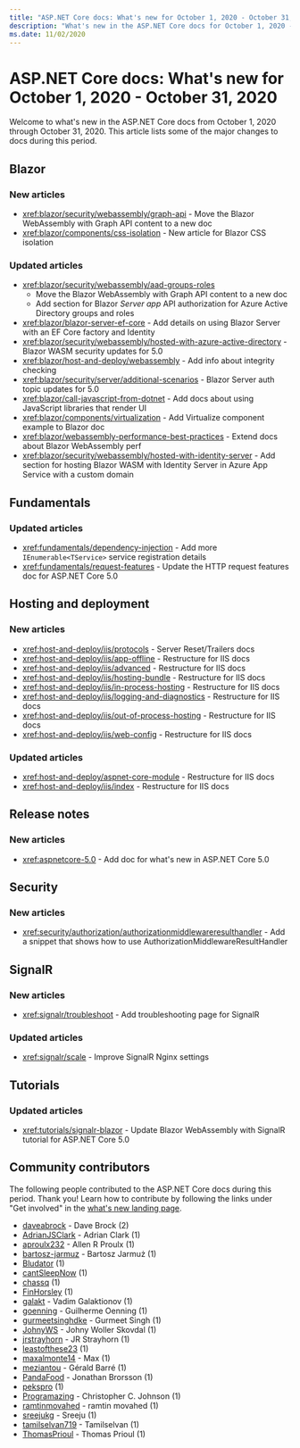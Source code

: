 ```yaml
---
title: "ASP.NET Core docs: What's new for October 1, 2020 - October 31, 2020"
description: "What's new in the ASP.NET Core docs for October 1, 2020 - October 31, 2020."
ms.date: 11/02/2020
---
```


# ASP.NET Core docs: What's new for October 1, 2020 - October 31, 2020

Welcome to what's new in the ASP.NET Core docs from October 1, 2020 through October 31, 2020. This article lists some of the major changes to docs during this period.

## Blazor

### New articles

- <xref:blazor/security/webassembly/graph-api> - Move the Blazor WebAssembly with Graph API content to a new doc
- <xref:blazor/components/css-isolation> - New article for Blazor CSS isolation

### Updated articles

- <xref:blazor/security/webassembly/aad-groups-roles>
  - Move the Blazor WebAssembly with Graph API content to a new doc
  - Add section for Blazor *Server app* API authorization for Azure Active Directory groups and roles
- <xref:blazor/blazor-server-ef-core> - Add details on using Blazor Server with an EF Core factory and Identity
- <xref:blazor/security/webassembly/hosted-with-azure-active-directory> - Blazor WASM security updates for 5.0
- <xref:blazor/host-and-deploy/webassembly> - Add info about integrity checking
- <xref:blazor/security/server/additional-scenarios> - Blazor Server auth topic updates for 5.0
- <xref:blazor/call-javascript-from-dotnet> - Add docs about using JavaScript libraries that render UI
- <xref:blazor/components/virtualization> - Add Virtualize component example to Blazor doc
- <xref:blazor/webassembly-performance-best-practices> - Extend docs about Blazor WebAssembly perf
- <xref:blazor/security/webassembly/hosted-with-identity-server> - Add section for hosting Blazor WASM with Identity Server in Azure App Service with a custom domain

## Fundamentals

### Updated articles

- <xref:fundamentals/dependency-injection> - Add more `IEnumerable<TService>` service registration details
- <xref:fundamentals/request-features> - Update the HTTP request features doc for ASP.NET Core 5.0

## Hosting and deployment

### New articles

- <xref:host-and-deploy/iis/protocols> - Server Reset/Trailers docs
- <xref:host-and-deploy/iis/app-offline> - Restructure for IIS docs
- <xref:host-and-deploy/iis/advanced> - Restructure for IIS docs
- <xref:host-and-deploy/iis/hosting-bundle> - Restructure for IIS docs
- <xref:host-and-deploy/iis/in-process-hosting> - Restructure for IIS docs
- <xref:host-and-deploy/iis/logging-and-diagnostics> - Restructure for IIS docs
- <xref:host-and-deploy/iis/out-of-process-hosting> - Restructure for IIS docs
- <xref:host-and-deploy/iis/web-config> - Restructure for IIS docs

### Updated articles

- <xref:host-and-deploy/aspnet-core-module> - Restructure for IIS docs
- <xref:host-and-deploy/iis/index> - Restructure for IIS docs

## Release notes

### New articles

- <xref:aspnetcore-5.0> - Add doc for what's new in ASP.NET Core 5.0

## Security

### New articles

- <xref:security/authorization/authorizationmiddlewareresulthandler> - Add a snippet that shows how to use AuthorizationMiddlewareResultHandler

## SignalR

### New articles

- <xref:signalr/troubleshoot> - Add troubleshooting page for SignalR

### Updated articles

- <xref:signalr/scale> - Improve SignalR Nginx settings

## Tutorials

### Updated articles

- <xref:tutorials/signalr-blazor> - Update Blazor WebAssembly with SignalR tutorial for ASP.NET Core 5.0

## Community contributors

The following people contributed to the ASP.NET Core docs during this period. Thank you! Learn how to contribute by following the links under "Get involved" in the [what's new landing page](index.yml).

- [daveabrock](https://github.com/daveabrock) - Dave Brock (2)
- [AdrianJSClark](https://github.com/AdrianJSClark) - Adrian Clark (1)
- [aproulx232](https://github.com/aproulx232) - Allen R Proulx (1)
- [bartosz-jarmuz](https://github.com/bartosz-jarmuz) - Bartosz Jarmuż (1)
- [Bludator](https://github.com/Bludator) (1)
- [cantSleepNow](https://github.com/cantSleepNow) (1)
- [chassq](https://github.com/chassq) (1)
- [FinHorsley](https://github.com/FinHorsley) (1)
- [galakt](https://github.com/galakt) - Vadim Galaktionov (1)
- [goenning](https://github.com/goenning) - Guilherme Oenning (1)
- [gurmeetsinghdke](https://github.com/gurmeetsinghdke) - Gurmeet Singh (1)
- [JohnyWS](https://github.com/JohnyWS) - Johny Woller Skovdal (1)
- [jrstrayhorn](https://github.com/jrstrayhorn) - JR Strayhorn (1)
- [leastofthese23](https://github.com/leastofthese23) (1)
- [maxalmonte14](https://github.com/maxalmonte14) - Max (1)
- [meziantou](https://github.com/meziantou) - Gérald Barré (1)
- [PandaFood](https://github.com/PandaFood) - Jonathan Brorsson (1)
- [pekspro](https://github.com/pekspro) (1)
- [Programazing](https://github.com/Programazing) - Christopher C. Johnson (1)
- [ramtinmovahed](https://github.com/ramtinmovahed) - ramtin movahed (1)
- [sreejukg](https://github.com/sreejukg) - Sreeju (1)
- [tamilselvan719](https://github.com/tamilselvan719) - Tamilselvan (1)
- [ThomasPrioul](https://github.com/ThomasPrioul) - Thomas Prioul (1)
